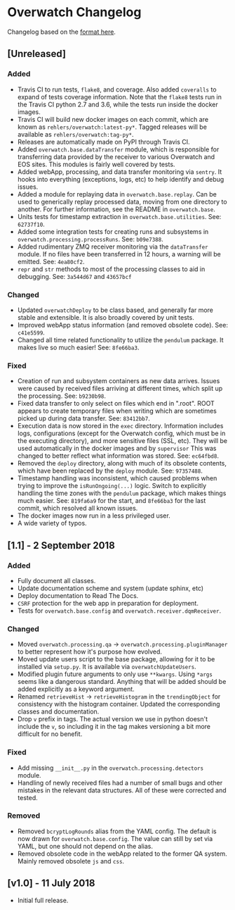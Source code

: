 # Overwatch Changelog

Changelog based on the [format here](https://keepachangelog.com/en/1.0.0/).

## [Unreleased]

### Added

- Travis CI to run tests, `flake8`, and coverage. Also added `coveralls` to expand of tests coverage
  information. Note that the `flake8` tests run in the Travis CI python 2.7 and 3.6, while the tests run
  inside the docker images.
- Travis CI will build new docker images on each commit, which are known as `rehlers/overwatch:latest-py*`.
  Tagged releases will be available as `rehlers/overwatch:tag-py*`.
- Releases are automatically made on PyPI through Travis CI.
- Added `overwatch.base.dataTransfer` module, which is responsible for transferring data provided by the
  receiver to various Overwatch and EOS sites. This modules is fairly well covered by tests.
- Added webApp, processing, and data transfer monitoring via `sentry`. It hooks into everything (exceptions,
  logs, etc) to help identify and debug issues.
- Added a module for replaying data in `overwatch.base.replay`. Can be used to generically replay processed
  data, moving from one directory to another. For further information, see the README in `overwatch.base`.
- Units tests for timestamp extraction in `overwatch.base.utilities`. See: `62737f10`.
- Added some integration tests for creating runs and subsystems in `overwatch.processing.processRuns`. See:
  `b09e7388`.
- Added rudimentary ZMQ receiver monitoring via the `dataTransfer` module. If no files have been transferred
  in 12 hours, a warning will be emitted. See: `4ea80cf2`.
- `repr` and `str` methods to most of the processing classes to aid in debugging. See: `3a544d67` and
  `43657bcf`

### Changed

- Updated `overwatchDeploy` to be class based, and generally far more stable and extensible. It is also
  broadly covered by unit tests.
- Improved webApp status information (and removed obsolete code). See: `c41e5599`.
- Changed all time related functionality to utilize the `pendulum` package. It makes live so much easier! See:
  `8fe66ba3`.

### Fixed

- Creation of run and subsystem containers as new data arrives. Issues were caused by received files arriving
  at different times, which split up the processing. See: `b9230b98`.
- Fixed data transfer to only select on files which end in ".root". ROOT appears to create temporary files
  when writing which are sometimes picked up during data transfer. See: `83412bb7`.
- Execution data is now stored in the `exec` directory. Information includes logs, configurations (except for
  the Overwatch config, which must be in the executing directory), and more sensitive files (SSL, etc). They
  will be used automatically in the docker images and by `supervisor` This was changed to better reflect what
  information was stored. See: `ec64fbd8`.
- Removed the `deploy` directory, along with much of its obsolete contents, which have been replaced by the
  `deploy` module. See: `97357488`.
- Timestamp handling was inconsistent, which caused problems when trying to improve the `isRunOngoing(...)`
  logic. Switch to explicitly handling the time zones with the `pendulum` package, which makes things much
  easier. See: `819fa6a9` for the start, and `8fe66ba3` for the last commit, which resolved all known issues.
- The docker images now run in a less privileged user.
- A wide variety of typos.

## [1.1] - 2 September 2018

### Added

- Fully document all classes.
- Update documentation scheme and system (update sphinx, etc)
- Deploy documentation to Read The Docs.
- `CSRF` protection for the web app in preparation for deployment.
- Tests for `overwatch.base.config` and `overwatch.receiver.dqmReceiver`.

### Changed

- Moved `overwatch.processing.qa` -> `overwatch.processing.pluginManager` to better represent how it's purpose
  how evolved.
- Moved update users script to the base package, allowing for it to be installed via `setup.py`. It is
  available via `overwatchUpdateUsers`.
- Modified plugin future arguments to only use `**kwargs`. Using `*args` seems like a dangerous standard.
  Anything that will be added should be added explicitly as a keyword argument.
- Renamed `retrieveHist` -> `retrieveHistogram` in the `trendingObject` for consistency with the histogram
  container. Updated the corresponding classes and documentation.
- Drop `v` prefix in tags. The actual version we use in python doesn't include the `v`, so including it in the
  tag makes versioning a bit more difficult for no benefit.

### Fixed

- Add missing `__init__.py` in the `overwatch.processing.detectors` module.
- Handling of newly received files had a number of small bugs and other mistakes in the relevant data
  structures. All of these were corrected and tested.

### Removed

- Removed `bcryptLogRounds` alias from the YAML config. The default is now drawn for `overwatch.base.config`.
  The value can still by set via YAML, but one should not depend on the alias.
- Removed obsolete code in the webApp related to the former QA system. Mainly removed obsolete `js` and `css`.

## [v1.0] - 11 July 2018

- Initial full release.
